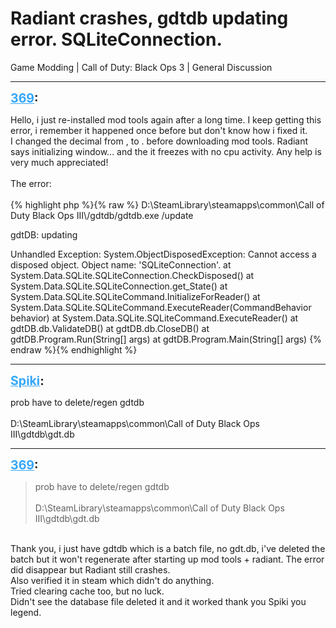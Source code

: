 # Radiant crashes, gdtdb updating error. SQLiteConnection.
Game Modding | Call of Duty: Black Ops 3 | General Discussion

---
<strong style="font-size: 1.4em;"><span style="text-decoration: underline;text-decoration-color: #34a7f9;"><span style="color:#34a7f9;">369</span></span>:</strong>

<p>Hello, i just re-installed mod tools again after a long time. I keep getting this error, i remember it happened once before but don&#39;t know how i fixed it.<br />I changed the decimal from , to . before downloading mod tools. Radiant says initializing window... and the it freezes with no cpu activity. Any help is very much appreciated!<br /><br />The error:<br /><br />{% highlight php %}{% raw %}
D:\SteamLibrary\steamapps\common\Call of Duty Black Ops III\/gdtdb/gdtdb.exe /update



gdtDB: updating

Unhandled Exception: System.ObjectDisposedException: Cannot access a disposed object.
Object name: &#39;SQLiteConnection&#39;.
at System.Data.SQLite.SQLiteConnection.CheckDisposed()
at System.Data.SQLite.SQLiteConnection.get_State()
at System.Data.SQLite.SQLiteCommand.InitializeForReader()
at System.Data.SQLite.SQLiteCommand.ExecuteReader(CommandBehavior behavior)
at System.Data.SQLite.SQLiteCommand.ExecuteReader()
at gdtDB.db.ValidateDB()
at gdtDB.db.CloseDB()
at gdtDB.Program.Run(String[] args)
at gdtDB.Program.Main(String[] args) 
{% endraw %}{% endhighlight %}
</p>

---
<strong style="font-size: 1.4em;"><span style="text-decoration: underline;text-decoration-color: #34a7f9;"><span style="color:#34a7f9;">Spiki</span></span>:</strong>

<p>prob have to delete/regen gdtdb<br /><br />D:\SteamLibrary\steamapps\common\Call of Duty Black Ops III\gdtdb\gdt.db</p>

---
<strong style="font-size: 1.4em;"><span style="text-decoration: underline;text-decoration-color: #34a7f9;"><span style="color:#34a7f9;">369</span></span>:</strong>

<p><blockquote>prob have to delete/regen gdtdb<br /><br />D:\SteamLibrary\steamapps\common\Call of Duty Black Ops III\gdtdb\gdt.db<br /></blockquote><br />Thank you, i just have gdtdb which is a batch file, no gdt.db, i&#39;ve deleted the batch but it won&#39;t regenerate after starting up mod tools + radiant. The error did disappear but Radiant still crashes.<br />Also verified it in steam which didn&#39;t do anything.<br />Tried clearing cache too, but no luck.<br />Didn&#39;t see the database file deleted it and it worked thank you Spiki you legend.</p>
